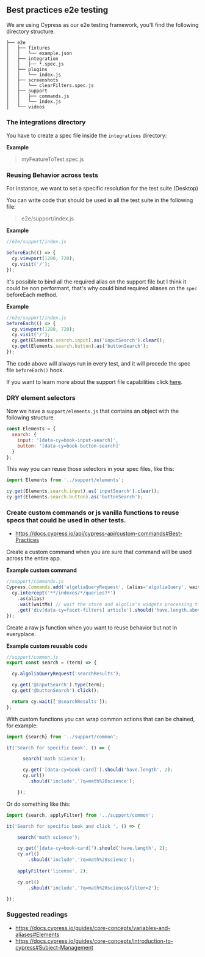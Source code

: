## Best practices e2e testing

We are using Cypress as our e2e testing framework, you'll find the following directory structure.


```
├── e2e
│   ├── fixtures
│   │   └── example.json
│   ├── integration
│   │   ├── *.spec.js
│   ├── plugins
│   │   └── index.js
│   ├── screenshots
│   │   └── clearFilters.spec.js
│   ├── support
│   │   ├── commands.js
│   │   └── index.js
│   └── videos

```

### The integrations directory

You have to create a spec file inside the `integrations` directory:

**Example**

> myFeatureToTest.spec.js

### Reusing Behavior across tests

For instance, we want to set a specific resolution for the test suite (Desktop)

You can write code that should be used in all the test suite in the following file:

> e2e/support/index.js

**Example**

```javascript
//e2e/support/index.js

beforeEach(() => {
  cy.viewport(1280, 720);
  cy.visit('/');
});
```

It's possible to bind all the required alias on the support file but I think it could be non performant, that's why could bind required aliases on the `spec` beforeEach method.

**Example**

```javascript
//e2e/support/index.js
beforeEach(() => {
  cy.viewport(1280, 720);
  cy.visit('/');
  cy.get(Elements.search.input).as('inputSearch').clear();
  cy.get(Elements.search.button).as('buttonSearch');
});
```

The code above will always run in every test, and it will precede the spec file `beforeEach()` hook.

If you want to learn more about the support file capabilities click [here](https://docs.cypress.io/guides/core-concepts/writing-and-organizing-tests#Support-file).



### DRY element selectors

Now we have a `support/elements.js` that contains an object with the following structure.

```javascript
const Elements = {
  search: {
    input: '[data-cy=book-input-search]',
    button: '[data-cy=book-button-search]'
  }
};
```

This way you can reuse those selectors in your spec files, like this:

```javascript
import Elements from '../support/elements';

cy.get(Elements.search.input).as('inputSearch').clear();
cy.get(Elements.search.button).as('buttonSearch');
```

### Create custom commands or js vanilla functions to reuse specs that could be used in other tests.

* https://docs.cypress.io/api/cypress-api/custom-commands#Best-Practices

Create a custom command when you are sure that command will be used across the entire app.

**Example custom command**

```javascript
//support/commands.js
Cypress.Commands.add('algoliaQueryRequest', (alias='algoliaQuery', waitMs = 700) => {
  cy.intercept('**/indexes/*/queries?*')
    .as(alias)
    .wait(waitMs) // wait the store and algolia's widgets processing time
    .get('div[data-cy=facet-filters] article').should('have.length.above', 1); // Make sure the accordion filters is present
});
```

Create a raw js function when you want to reuse behavior but not in everyplace.

**Example custom reusable code**

```javascript
//support/common.js
export const search = (term) => {

  cy.algoliaQueryRequest('searchResults');

  cy.get('@inputSearch').type(term);
  cy.get('@buttonSearch').click();

  return cy.wait(['@searchResults']);
};

```

With custom functions you can wrap common actions that can be chained, for example:

```javascript
import {search} from '../support/common';

it('Search for specific book', () => {

      search('math science');

      cy.get('[data-cy=book-card]').should('have.length', 2);
      cy.url()
        .should('include','?q=math%20science');

    });
```

Or do something like this:

```javascript
import {search, applyFilter} from '../support/common';

it('Search for specific book and click ', () => {

    search('math science');

    cy.get('[data-cy=book-card]').should('have.length', 2);
    cy.url()
        .should('include','?q=math%20science');
    
    applyFilter('license', 2);

    cy.url()
        .should('include','?q=math%20science&filter=2');

});
```



### Suggested readings

* https://docs.cypress.io/guides/core-concepts/variables-and-aliases#Elements
* https://docs.cypress.io/guides/core-concepts/introduction-to-cypress#Subject-Management
